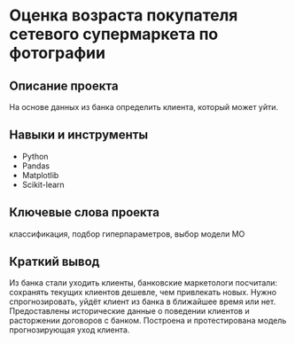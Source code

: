 # Оценка возраста покупателя сетевого супермаркета по фотографии
## Описание проекта
На основе данных из банка определить клиента, который может уйти.
## Навыки и инструменты
* Python
* Pandas
* Matplotlib
* Scikit-learn
## Ключевые слова проекта
классификация, подбор гиперпараметров, выбор модели МО
## Краткий вывод
Из банка стали уходить клиенты, банковские маркетологи посчитали: сохранять текущих клиентов дешевле, чем привлекать новых.
Нужно спрогнозировать, уйдёт клиент из банка в ближайшее время или нет. 
Предоставлены исторические данные о поведении клиентов и расторжении договоров с банком.
Построена и протестирована модель прогнозирующая уход клиента.
